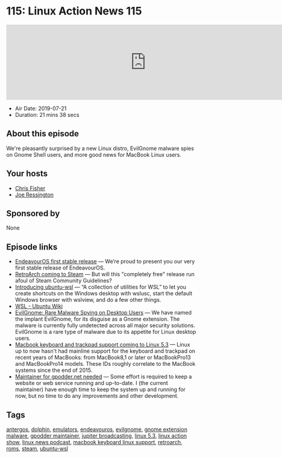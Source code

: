 # 115: Linux Action News 115

<iframe src="https://player.fireside.fm/v2/DAcK9LdX+w2gpZWBr?theme=dark" width="740" height="200" frameborder="0" scrolling="no"></iframe>

* Air Date: 2019-07-21
* Duration: 21 mins 38 secs

## About this episode

We're pleasantly surprised by a new Linux distro, EvilGnome malware spies on Gnome Shell users, and more good news for MacBook Linux users.

## Your hosts
* [Chris Fisher](https://linuxactionnews.com/hosts/chris)
* [Joe Ressington](https://linuxactionnews.com/hosts/joe)

## Sponsored by

None



## Episode links

  * [EndeavourOS first stable release](https://endeavouros.com/endeavouros-first-stable-release-has-arrived/ "EndeavourOS first stable release") — We’re proud to present you our very first stable release of EndeavourOS. 
  * [RetroArch coming to Steam](https://arstechnica.com/gaming/2019/07/retroarch-the-worlds-largest-emulation-front-end-coming-to-steam-july-30/ "RetroArch coming to Steam") — But will this "completely free" release run afoul of Steam Community Guidelines?
  * [Introducing ubuntu-wsl](https://balintreczey.hu/blog/introducing-ubuntu-wsl-the-package-making-ubuntu-better-and-better-on-wsl/ "Introducing ubuntu-wsl") — “A collection of utilities for WSL” to let you create shortcuts on the Windows desktop with wslusc, start the default Windows browser with wslview, and do a few other things.
  * [WSL - Ubuntu Wiki](https://wiki.ubuntu.com/WSL "WSL - Ubuntu Wiki")
  * [EvilGnome: Rare Malware Spying on Desktop Users](https://www.intezer.com/blog-evilgnome-rare-malware-spying-on-linux-desktop-users/ "EvilGnome: Rare Malware Spying on Desktop Users") — We have named the implant EvilGnome, for its disguise as a Gnome extension. The malware is currently fully undetected across all major security solutions. EvilGnome is a rare type of malware due to its appetite for Linux desktop users. 
  * [Macbook keyboard and trackpad support coming to Linux 5.3](https://www.phoronix.com/scan.php?page=news_item&px=Linux-5.3-MacBook-Key-Trackpads "Macbook keyboard and trackpad support coming to Linux 5.3") — Linux up to now hasn't had mainline support for the keyboard and trackpad on recent years of MacBooks: from MacBook8,1 or later or MacBookPro13 and MacBookPro14 models. These IDs roughly correlate to the MacBook systems since the end of 2015. 
  * [Maintainer for gpodder.net needed](https://github.com/gpodder/mygpo/blob/master/maintainer-needed.md "Maintainer for gpodder.net needed") — Some effort is required to keep a website or web service running and up-to-date. I (the current maintainer) have enough time to keep the system up and running for now, but no time to do any improvements and other development.



## Tags

[antergos](https://linuxactionnews.com/tags/antergos), [dolphin](https://linuxactionnews.com/tags/dolphin), [emulators](https://linuxactionnews.com/tags/emulators), [endeavouros](https://linuxactionnews.com/tags/endeavouros), [evilgnome](https://linuxactionnews.com/tags/evilgnome), [gnome extension malware](https://linuxactionnews.com/tags/gnome%20extension%20malware), [gpodder maintainer](https://linuxactionnews.com/tags/gpodder%20maintainer), [jupiter broadcasting](https://linuxactionnews.com/tags/jupiter%20broadcasting), [linux 5.3](https://linuxactionnews.com/tags/linux%205.3), [linux action show](https://linuxactionnews.com/tags/linux%20action%20show), [linux news podcast](https://linuxactionnews.com/tags/linux%20news%20podcast), [macbook keyboard linux support](https://linuxactionnews.com/tags/macbook%20keyboard%20linux%20support), [retroarch](https://linuxactionnews.com/tags/retroarch), [roms](https://linuxactionnews.com/tags/roms), [steam](https://linuxactionnews.com/tags/steam), [ubuntu-wsl](https://linuxactionnews.com/tags/ubuntu-wsl)